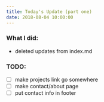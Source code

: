 ```yaml
---
title: Today's Update (part one)
date: 2018-08-04 10:00:00
---
```


### What I did:
* deleted updates from index.md

### TODO:
- [ ] make projects link go somewhere
- [ ] make contact/about page
- [ ] put contact info in footer